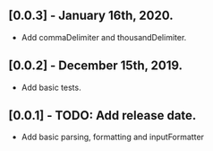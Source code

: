 ## [0.0.3] - January 16th, 2020.

* Add commaDelimiter and thousandDelimiter.

## [0.0.2] - December 15th, 2019.

* Add basic tests.

## [0.0.1] - TODO: Add release date.

* Add basic parsing, formatting and inputFormatter
